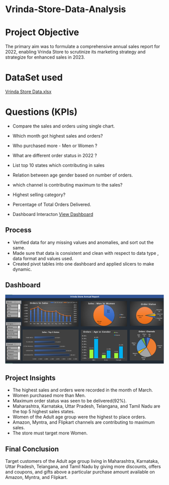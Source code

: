 # Vrinda-Store-Data-Analysis

# Project Objective
The primary aim was to formulate a comprehensive annual sales report for 2022, enabling Vrinda Store to scrutinize its marketing strategy and strategize for enhanced sales in 2023.

# DataSet used 
[Vrinda Store Data.xlsx](https://github.com/user-attachments/files/18549310/Vrinda.Store.Data.xlsx)

# Questions (KPIs)

- Compare the sales and orders using single chart.

- Which month got highest sales and orders?

- Who purchased more - Men or Women ?

- What are different order status in 2022 ?

- List top  10 states  which contributing in sales 

- Relation between age gender based on number of orders.

- which channel is contributing maximum to the sales?

- Highest selling category?

- Percentage of Total Orders Delivered.

- Dashboard Interacton <a href="https://github.com/Alazizu6798/Vrinda-Store-Data-Analysis/blob/main/Vrinda%20Store%20Annual%20Report.png">View Dashboard</a>

## Process

- Verified data for any missing values and anomalies, and sort out the same.
- Made sure that data is consistent and clean with respect to data type , data format and values used.
- Created pivot tables into one dashboard and applied slicers to make dynamic.

## Dashboard
![Screenshot(495)](https://github.com/Alazizu6798/Vrinda-Store-Data-Analysis/blob/main/Vrinda%20Store%20Annual%20Report.png)

## Project Insights 
- The highest sales and orders were recorded in the month of March.
- Women purchased more than Men.
- Maximum order status was seen to be delivered(92%).
- Maharashtra, Karnataka, Uttar Pradesh, Telangana, and Tamil Nadu are the top 5 highest sales states.
- Women of the Adult age group were the highest to place orders.
- Amazon, Myntra, and Flipkart channels are contributing to maximum sales.
- The store must target more Women.

## Final Conclusion

Target customers of the Adult age group living in Maharashtra, Karnataka, Uttar Pradesh, Telangana, and Tamil Nadu by giving more discounts, offers and coupons, and gifts above a particular purchase amount available on Amazon, Myntra, and Flipkart.


